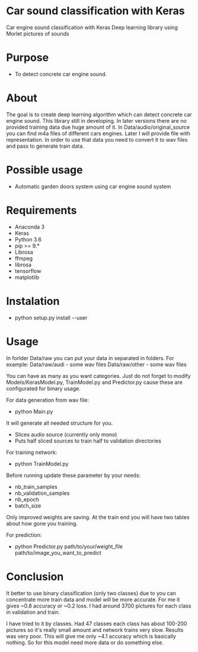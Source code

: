 # Car sound classification with Keras
Car engine sound classification with Keras Deep learning library using Morlet pictures of sounds

# Purpose
- To detect concrete car engine sound.

# About
The goal is to create deep learning algorithm which can detect concrete car engine sound. This library still in developing.
In later versions there are no provided training data due huge amount of it.
In Data/audio/original_source you can find m4a files of different cars engines. Later I will provide file with representation.
In order to use that data you need to convert it to wav files and pass to generate train data.

# Possible usage
- Automatic garden doors system using car engine sound system

# Requirements
- Anaconda 3
- Keras
- Python 3.6
- pip >= 9.*
- Librosa
- ffmpeg
- librosa
- tensorflow
- matplotlib

# Instalation
- python setup.py install --user

# Usage

In forlder Data/raw you can put your data in separated in folders.
For example:
Data/raw/audi - some wav files
Data/raw/other - some wav files

You can have as many as you want categories. Just do not forget to modify Models/KerasModel.py, TrainModel.py and Predictor.py cause these are configurated for binary usage.

For data generation from wav file:
- python Main.py

It will generate all needed structure for you.
- Slices audio source (currently only mono)
- Puts half sliced sources to train half to validation directories

For training network:
- python TrainModel.py

Before running update these parameter by your needs:
- nb_train_samples
- nb_validation_samples
- nb_epoch
- batch_size

Only improved weights are saving.
At the train end you will have two tables about how gone you training.

For prediction:

- python Predictor.py path/to/your/weight_file path/to/image_you_want_to_predict

# Conclusion

It better to use binary classification (only two classes) due to you can concentrate more train data and model will be more accurate. For me it gives ~0.8 accuracy or ~0.2 loss. I had around 3700 pictures for each class in validation and train.

I have tried to it by classes. Had 47 classes each class has about 100-200 pictures so it's really small amount and network trains very slow.
Results was very poor. This will give me only ~4.1 accuracy which is basically nothing. So for this model need more data or do something else.